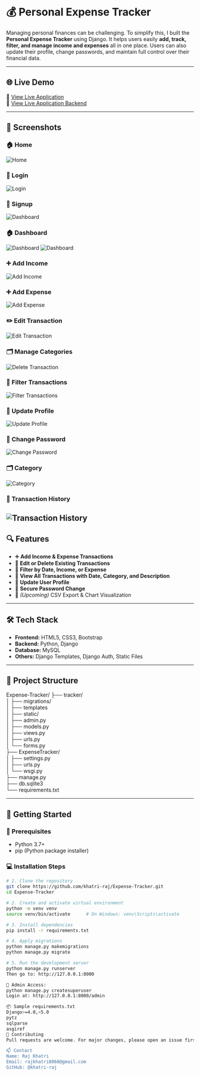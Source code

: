 # 💰 Personal Expense Tracker

Managing personal finances can be challenging. To simplify this, I built the **Personal Expense Tracker** using Django. It helps users easily **add, track, filter, and manage income and expenses** all in one place. Users can also update their profile, change passwords, and maintain full control over their financial data.

---

## 🌐 Live Demo

🔗 [View Live Application](https://expensetracker-frontend-08uj.onrender.com/)  
🔗 [View Live Application Backend ](https://expense-tracker-backend-u02t.onrender.com/)

---

## 📸 Screenshots

### 🏠 Home  
![Home](Screenshots/Home.png)

### 🔐 Login 
![Login](Screenshots/Login.png)

### 📝 Signup
![Dashboard](Screenshots/Signup.png)

### 🏠 Dashboard  
![Dashboard](Screenshots/Dashboard.png)
![Dashboard](Screenshots/Dashboard2.png)

### ➕ Add Income  
![Add Income](Screenshots/Add_Income.png)

### ➕ Add Expense  
![Add Expense](Screenshots/Add_expense.png)

### ✏️ Edit Transaction  
![Edit Transaction](Screenshots/Edit_Transactions.png)

### 🗂️ Manage Categories
![Delete Transaction](Screenshots/Delete_Transactions.png)

### 📅 Filter Transactions  
![Filter Transactions](Screenshots/Filter.png)

### 👤 Update Profile  
![Update Profile](Screenshots/Update_Profile.png)

### 🔐 Change Password  
![Change Password](Screenshots/Change_Password.png)

### 🗂️ Category  
![Category](Screenshots/Category_Add.png)

### 📁 Transaction History
![Transaction History](Screenshots/Transactions_History.png)
---

## 🔍 Features

- ➕ **Add Income & Expense Transactions**
- 🔄 **Edit or Delete Existing Transactions**
- 🔎 **Filter by Date, Income, or Expense**
- 📅 **View All Transactions with Date, Category, and Description**
- 👤 **Update User Profile**
- 🔐 **Secure Password Change**
- 🧾 *(Upcoming)* CSV Export & Chart Visualization

---

## 🛠️ Tech Stack

- **Frontend:** HTML5, CSS3, Bootstrap
- **Backend:** Python, Django
- **Database:** MySQL
- **Others:** Django Templates, Django Auth, Static Files

---

## 📁 Project Structure

Expense-Tracker/
├── tracker/  
│ ├── migrations/  
│ ├── templates  
│ ├── static/  
│ ├── admin.py  
│ ├── models.py  
│ ├── views.py  
│ ├── urls.py  
│ └── forms.py  
├── ExpenseTracker/  
│ ├── settings.py  
│ ├── urls.py  
│ └── wsgi.py  
├── manage.py  
├── db.sqlite3  
└── requirements.txt

---

## 🚀 Getting Started

### 🔧 Prerequisites

- Python 3.7+
- pip (Python package installer)

### 💻 Installation Steps

```bash
# 1. Clone the repository
git clone https://github.com/khatri-raj/Expense-Tracker.git
cd Expense-Tracker

# 2. Create and activate virtual environment
python -m venv venv
source venv/bin/activate      # On Windows: venv\Scripts\activate

# 3. Install dependencies
pip install -r requirements.txt

# 4. Apply migrations
python manage.py makemigrations
python manage.py migrate

# 5. Run the development server
python manage.py runserver
Then go to: http://127.0.0.1:8000

🔐 Admin Access:
python manage.py createsuperuser
Login at: http://127.0.0.1:8000/admin

📦 Sample requirements.txt
Django>=4.0,<5.0
pytz
sqlparse
asgiref
🤝 Contributing
Pull requests are welcome. For major changes, please open an issue first to discuss what you'd like to change or improve.

📫 Contact
Name: Raj Khatri
Email: rajkhatri8060@gmail.com
GitHub: @khatri-raj

